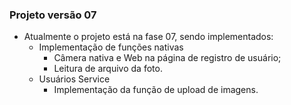 ### Projeto versão 07
* Atualmente o projeto está na fase 07, sendo implementados:
	* Implementação de funções nativas
		* Câmera nativa e Web na página de registro de usuário;
		* Leitura de arquivo da foto.
	* Usuários Service
		* Implementação da função de upload de imagens.
